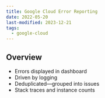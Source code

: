 ```yaml
---
title: Google Cloud Error Reporting
date: 2022-05-20
last-modified: 2023-12-21
tags:
  - google-cloud
---
```


## Overview

- Errors displayed in dashboard
- Driven by logging
- Deduplicated—grouped into issues
- Stack traces and instance counts

